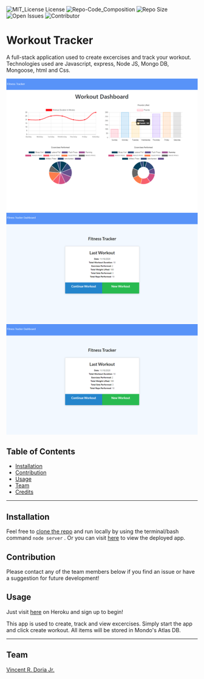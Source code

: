 
 ![MIT_License License](https://img.shields.io/badge/License-MIT_License-brightgreen)
 ![Repo-Code_Composition](https://img.shields.io/github/languages/top/Cenzo-cmd/workout-tracker) 
 ![Repo Size](https://img.shields.io/github/repo-size/Cenzo-cmd/workout-tracker)
 ![Open Issues](https://img.shields.io/github/issues/Cenzo-cmd/workout-tracker)
 ![Contributor](https://img.shields.io/github/contributors/cenzo-cmd/workout-tracker)  
 
 # Workout Tracker <br>
 
A full-stack application used to create excercises and track your workout.  Technologies used are Javascript, express, Node JS, Mongo DB, Mongoose, html and Css.  



<img src="public/assets/images/graph.png"><br>
<img src="public/assets/images/main.png"><br>
<img src="public/assets/images/main.png"><br>

## Table of Contents

* [Installation](#Installation)  
* [Contribution](#Contribution)    
* [Usage](#Usage)  
* [Team](#Author)  
* [Credits](#Credits)  
  
 ---
 
 
## Installation

Feel free to [clone the repo](https://github.com/Cenzo-cmd/Workout-Tracker) and run locally by using the terminal/bash command `node server` .  Or you can visit [here](https://whispering-headland-88180.herokuapp.com/?id=5fb5eed23226a00017fe2d2f) to view the deployed app.

## Contribution

Please contact any of the team members below if you find an issue or have a suggestion for future development!


## Usage 

Just visit [here](https://whispering-headland-88180.herokuapp.com/?id=5fb5eed23226a00017fe2d2f) on Heroku and sign up to begin!  
  
This app is used to create, track and view excercises.  Simply start the app and click create workout.  All items will be stored in Mondo's Atlas DB.  

---

## Team
[Vincent R. Doria Jr.](https://github.com/Cenzo-cmd)  

